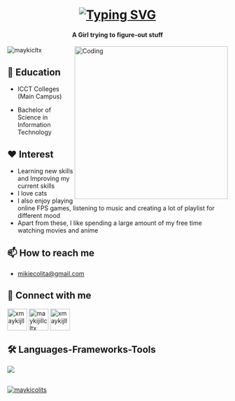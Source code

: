 <h1 align="center">
    <a href="https://git.io/typing-svg"><img
            src="https://readme-typing-svg.demolab.com?font=Fira+Code&weight=700&size=33&duration=3000&pause=1000&color=F74E9B&center=true&vCenter=true&random=false&width=500&height=70&lines=Hello+World!+%F0%9F%91%8B;I'm+Mikie+Jill+Colita+%5E%5E%2C"
            alt="Typing SVG" />
    </a>
</h1>

<h4 align="center">A Girl trying to figure-out stuff</h4>

<img align="right" alt="Coding" width="350" src="https://c.tenor.com/S59bPkT0pqcAAAAC/programming.gif">

<p align="left"> <img src="https://komarev.com/ghpvc/?username=maykicltx&label=Profile%20views&color=0e75b6&style=flat"
        alt="maykicltx" /> </p>



<h2>🎒 Education</h2>

- ICCT Colleges (Main Campus)

- Bachelor of Science in Information Technology

<h2>❤️ Interest</h2>

- Learning new skills and Improving my current skills
- I love cats 
- I also enjoy playing online FPS games, listening to music and creating a lot of playlist for different mood
- Apart from these, I like spending a large amount of my free time watching movies and anime

<h2>📫 How to reach me</h2>

- mikiecolita@gmail.com



<h2 align="left">👩 Connect with me</h2>
<p align="left">
<a href="https://twitter.com/xmaykijll_" target="blank"><img align="center" src="https://raw.githubusercontent.com/rahuldkjain/github-profile-readme-generator/master/src/images/icons/Social/twitter.svg" alt="xmaykijll_" height="50" width="45" /></a>
<a href="https://fb.com/maykijillcltx" target="blank"><img align="center" src="https://raw.githubusercontent.com/rahuldkjain/github-profile-readme-generator/master/src/images/icons/Social/facebook.svg" alt="maykijillcltx" height="50" width="45" /></a>
<a href="https://instagram.com/xmaykijll_" target="blank"><img align="center" src="https://raw.githubusercontent.com/rahuldkjain/github-profile-readme-generator/master/src/images/icons/Social/instagram.svg" alt="xmaykijll_" height="50" width="45" /></a>
</p>

<h2 align="left">🛠 Languages-Frameworks-Tools</h2>

<a href="https://skillicons.dev"> 
  <img src="https://skillicons.dev/icons?i=netlify,powershell,stackoverflow,vscode,bootstrap,html,css,git" />

  <h2 align="center"></h2>
<p> <img align="center" src="https://github-readme-stats.vercel.app/api/top-langs?username=maykicolits&show_icons=true&locale=en&layout=compact" alt="maykicolits" /></p>
